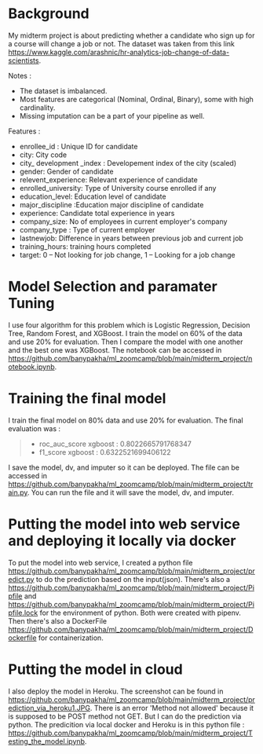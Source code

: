 # Background
My midterm project is about predicting whether a candidate who sign up for a course will change a job or not. The dataset was taken from this link https://www.kaggle.com/arashnic/hr-analytics-job-change-of-data-scientists.

Notes : 
- The dataset is imbalanced.
- Most features are categorical (Nominal, Ordinal, Binary), some with high cardinality.
- Missing imputation can be a part of your pipeline as well.

Features : 
  - enrollee_id : Unique ID for candidate
  - city: City code
  - city_ development _index : Developement index of the city (scaled)
  - gender: Gender of candidate
  - relevent_experience: Relevant experience of candidate
  - enrolled_university: Type of University course enrolled if any
  - education_level: Education level of candidate
  - major_discipline :Education major discipline of candidate
  - experience: Candidate total experience in years
  - company_size: No of employees in current employer's company
  - company_type : Type of current employer
  - lastnewjob: Difference in years between previous job and current job
  - training_hours: training hours completed
  - target: 0 – Not looking for job change, 1 – Looking for a job change

# Model Selection and paramater Tuning
I use four algorithm for this problem which is Logistic Regression, Decision Tree, Random Forest, and XGBoost. I train the model on 60% of the data and use 20% for evaluation. Then I compare the model with one another and the best one was XGBoost. The notebook can be accessed in https://github.com/banypakha/ml_zoomcamp/blob/main/midterm_project/notebook.ipynb. 

# Training the final model 
I train the final model on 80% data and use 20% for evaluation. The final evaluation was : 
>- roc_auc_score xgboost :  0.8022665791768347
>- f1_score xgboost :  0.6322521699406122

I save the model, dv, and imputer so it can be deployed. The file can be accessed in https://github.com/banypakha/ml_zoomcamp/blob/main/midterm_project/train.py. You can run the file and it will save the model, dv, and imputer.

# Putting the model into web service and deploying it locally via docker
To put the model into web service, I created a python file https://github.com/banypakha/ml_zoomcamp/blob/main/midterm_project/predict.py to do the prediction based on the input(json). There's also a https://github.com/banypakha/ml_zoomcamp/blob/main/midterm_project/Pipfile and https://github.com/banypakha/ml_zoomcamp/blob/main/midterm_project/Pipfile.lock for the environment of python. Both were created with pipenv. Then there's also a DockerFile https://github.com/banypakha/ml_zoomcamp/blob/main/midterm_project/Dockerfile for containerization. 

# Putting the model in cloud
I also deploy the model in Heroku. The screenshot can be found in https://github.com/banypakha/ml_zoomcamp/blob/main/midterm_project/prediction_via_heroku1.JPG. There is an error 'Method not allowed' because it is supposed to be POST method not GET. But I can do the prediction via python. The predicition via local docker and Heroku is in this python file : https://github.com/banypakha/ml_zoomcamp/blob/main/midterm_project/Testing_the_model.ipynb. 

